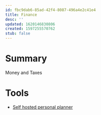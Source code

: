 ```yaml
---
id: fbc9dab6-85ad-42f4-8087-496a4e2c41e4
title: Finance
desc: ''
updated: 1620146830806
created: 1597255570762
stub: false
---
```


# Summary

Money and Taxes


# Tools
- [Self hosted personal planner](https://www.firefly-iii.org/)
